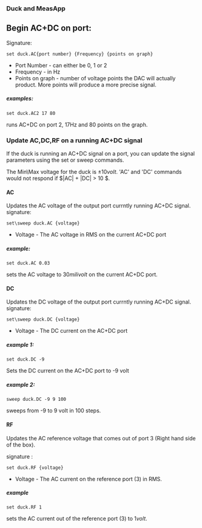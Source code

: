 ### Duck and MeasApp

## Begin AC+DC on port:
Signature:


	set duck.AC{port number} {Frequency} {points on graph}

* Port Number - can either be 0, 1 or 2
* Frequency - in Hz
* Points on graph - number of voltage points the DAC will actually product. More points will produce a more precise signal.

##### examples:
	
	set duck.AC2 17 80

runs AC+DC on port 2, 17Hz and 80 points on the graph.


### Update AC,DC,RF on a running AC+DC signal

If the duck is running an AC+DC signal on a port, you can update the signal parameters using the set or sweep commands.

The Min\Max voltage for the duck is $\pm 10 volt$. 'AC' and 'DC' commands would not respond if $|AC| + |DC| > 10 $.
#### AC
Updates the AC voltage of the output port currntly running AC+DC signal.
signature:
	
	set\sweep duck.AC {voltage}

* Voltage - The AC voltage in RMS on the current AC+DC port

##### example:
	
	set duck.AC 0.03

sets the AC voltage to $30 milivolt$ on the current AC+DC port.

#### DC
Updates the DC voltage of the output port currntly running AC+DC signal.
signature:
	
	set\sweep duck.DC {voltage}  

* Voltage - The DC current on the AC+DC port

##### example 1:
	
	set duck.DC -9

Sets the DC current on the AC+DC port to -9 volt

##### example 2:	

	sweep duck.DC -9 9 100

sweeps from -9 to 9 volt in 100 steps.
	

#### RF 
Updates the AC reference voltage that comes out of port 3 (Right hand side of the box).

signature :
	
	set duck.RF {voltage}

* Voltage - The AC current on the reference port (3) in RMS.

##### example
	
	set duck.RF 1

sets the AC current out of the reference port (3) to $1 volt$.

